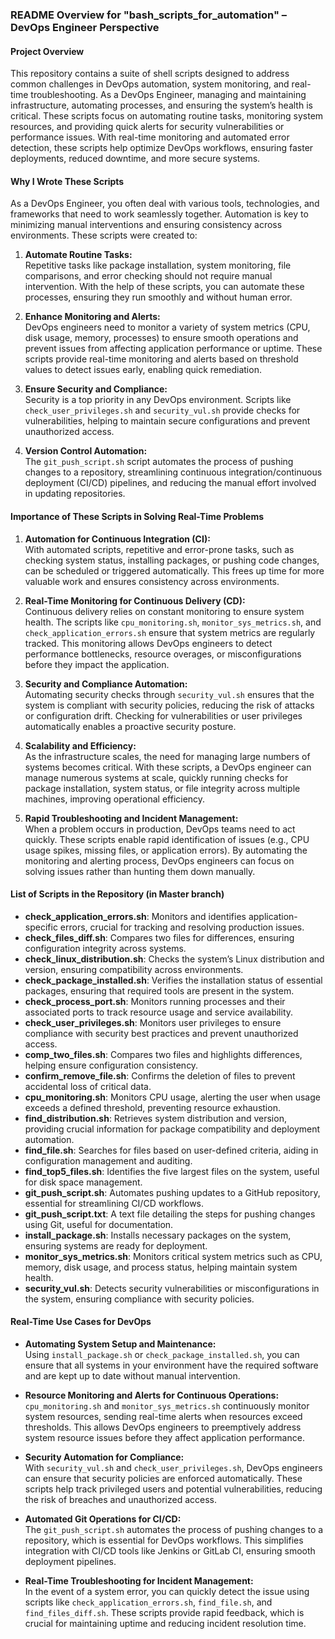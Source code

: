 ### README Overview for "bash_scripts_for_automation" – DevOps Engineer Perspective

#### Project Overview
This repository contains a suite of shell scripts designed to address common challenges in DevOps automation, system monitoring, and real-time troubleshooting. As a DevOps Engineer, managing and maintaining infrastructure, automating processes, and ensuring the system’s health is critical. These scripts focus on automating routine tasks, monitoring system resources, and providing quick alerts for security vulnerabilities or performance issues. With real-time monitoring and automated error detection, these scripts help optimize DevOps workflows, ensuring faster deployments, reduced downtime, and more secure systems.

#### Why I Wrote These Scripts
As a DevOps Engineer, you often deal with various tools, technologies, and frameworks that need to work seamlessly together. Automation is key to minimizing manual interventions and ensuring consistency across environments. These scripts were created to:

1. **Automate Routine Tasks:**  
   Repetitive tasks like package installation, system monitoring, file comparisons, and error checking should not require manual intervention. With the help of these scripts, you can automate these processes, ensuring they run smoothly and without human error.

2. **Enhance Monitoring and Alerts:**  
   DevOps engineers need to monitor a variety of system metrics (CPU, disk usage, memory, processes) to ensure smooth operations and prevent issues from affecting application performance or uptime. These scripts provide real-time monitoring and alerts based on threshold values to detect issues early, enabling quick remediation.

3. **Ensure Security and Compliance:**  
   Security is a top priority in any DevOps environment. Scripts like `check_user_privileges.sh` and `security_vul.sh` provide checks for vulnerabilities, helping to maintain secure configurations and prevent unauthorized access.

4. **Version Control Automation:**  
   The `git_push_script.sh` script automates the process of pushing changes to a repository, streamlining continuous integration/continuous deployment (CI/CD) pipelines, and reducing the manual effort involved in updating repositories.

#### Importance of These Scripts in Solving Real-Time Problems

1. **Automation for Continuous Integration (CI):**  
   With automated scripts, repetitive and error-prone tasks, such as checking system status, installing packages, or pushing code changes, can be scheduled or triggered automatically. This frees up time for more valuable work and ensures consistency across environments.

2. **Real-Time Monitoring for Continuous Delivery (CD):**  
   Continuous delivery relies on constant monitoring to ensure system health. The scripts like `cpu_monitoring.sh`, `monitor_sys_metrics.sh`, and `check_application_errors.sh` ensure that system metrics are regularly tracked. This monitoring allows DevOps engineers to detect performance bottlenecks, resource overages, or misconfigurations before they impact the application.

3. **Security and Compliance Automation:**  
   Automating security checks through `security_vul.sh` ensures that the system is compliant with security policies, reducing the risk of attacks or configuration drift. Checking for vulnerabilities or user privileges automatically enables a proactive security posture.

4. **Scalability and Efficiency:**  
   As the infrastructure scales, the need for managing large numbers of systems becomes critical. With these scripts, a DevOps engineer can manage numerous systems at scale, quickly running checks for package installation, system status, or file integrity across multiple machines, improving operational efficiency.

5. **Rapid Troubleshooting and Incident Management:**  
   When a problem occurs in production, DevOps teams need to act quickly. These scripts enable rapid identification of issues (e.g., CPU usage spikes, missing files, or application errors). By automating the monitoring and alerting process, DevOps engineers can focus on solving issues rather than hunting them down manually.

#### List of Scripts in the Repository (in Master branch)

- **check_application_errors.sh**: Monitors and identifies application-specific errors, crucial for tracking and resolving production issues.
- **check_files_diff.sh**: Compares two files for differences, ensuring configuration integrity across systems.
- **check_linux_distribution.sh**: Checks the system’s Linux distribution and version, ensuring compatibility across environments.
- **check_package_installed.sh**: Verifies the installation status of essential packages, ensuring that required tools are present in the system.
- **check_process_port.sh**: Monitors running processes and their associated ports to track resource usage and service availability.
- **check_user_privileges.sh**: Monitors user privileges to ensure compliance with security best practices and prevent unauthorized access.
- **comp_two_files.sh**: Compares two files and highlights differences, helping ensure configuration consistency.
- **confirm_remove_file.sh**: Confirms the deletion of files to prevent accidental loss of critical data.
- **cpu_monitoring.sh**: Monitors CPU usage, alerting the user when usage exceeds a defined threshold, preventing resource exhaustion.
- **find_distribution.sh**: Retrieves system distribution and version, providing crucial information for package compatibility and deployment automation.
- **find_file.sh**: Searches for files based on user-defined criteria, aiding in configuration management and auditing.
- **find_top5_files.sh**: Identifies the five largest files on the system, useful for disk space management.
- **git_push_script.sh**: Automates pushing updates to a GitHub repository, essential for streamlining CI/CD workflows.
- **git_push_script.txt**: A text file detailing the steps for pushing changes using Git, useful for documentation.
- **install_package.sh**: Installs necessary packages on the system, ensuring systems are ready for deployment.
- **monitor_sys_metrics.sh**: Monitors critical system metrics such as CPU, memory, disk usage, and process status, helping maintain system health.
- **security_vul.sh**: Detects security vulnerabilities or misconfigurations in the system, ensuring compliance with security policies.

#### Real-Time Use Cases for DevOps

- **Automating System Setup and Maintenance:**  
  Using `install_package.sh` or `check_package_installed.sh`, you can ensure that all systems in your environment have the required software and are kept up to date without manual intervention.

- **Resource Monitoring and Alerts for Continuous Operations:**  
  `cpu_monitoring.sh` and `monitor_sys_metrics.sh` continuously monitor system resources, sending real-time alerts when resources exceed thresholds. This allows DevOps engineers to preemptively address system resource issues before they affect application performance.

- **Security Automation for Compliance:**  
  With `security_vul.sh` and `check_user_privileges.sh`, DevOps engineers can ensure that security policies are enforced automatically. These scripts help track privileged users and potential vulnerabilities, reducing the risk of breaches and unauthorized access.

- **Automated Git Operations for CI/CD:**  
  The `git_push_script.sh` automates the process of pushing changes to a repository, which is essential for DevOps workflows. This simplifies integration with CI/CD tools like Jenkins or GitLab CI, ensuring smooth deployment pipelines.

- **Real-Time Troubleshooting for Incident Management:**  
  In the event of a system error, you can quickly detect the issue using scripts like `check_application_errors.sh`, `find_file.sh`, and `find_files_diff.sh`. These scripts provide rapid feedback, which is crucial for maintaining uptime and reducing incident resolution time.
